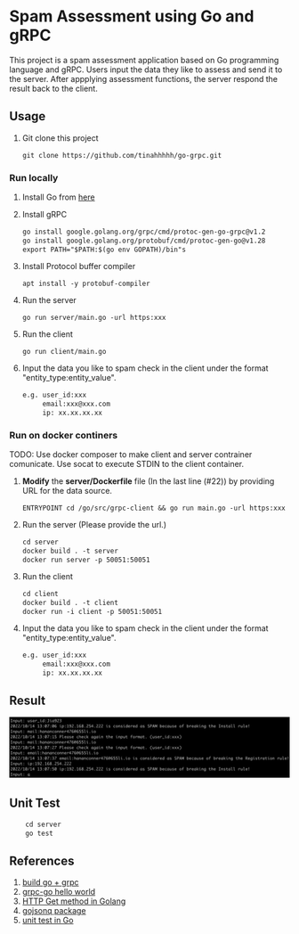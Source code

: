 # Spam Assessment using Go and gRPC

This project is a spam assessment application based on Go programming language and gRPC. Users input the data they like to assess and send it to the server. After appplying assessment functions, the server respond the result back to the client.


## Usage
1. Git clone this project

	```
	git clone https://github.com/tinahhhhh/go-grpc.git
	```
	
### Run locally
1. Install Go from [here](https://go.dev/doc/install)
2. Install gRPC


	```
	go install google.golang.org/grpc/cmd/protoc-gen-go-grpc@v1.2 
   go install google.golang.org/protobuf/cmd/protoc-gen-go@v1.28
   export PATH="$PATH:$(go env GOPATH)/bin"s
	``` 
3. Install Protocol buffer compiler

	```
	apt install -y protobuf-compiler
	```

4. Run the server

	```
	go run server/main.go -url https:xxx
	```

5. Run the client

	```
	go run client/main.go
	```
	
6. Input the data you like to spam check in the client under the format "entity\_type:entity\_value".

	```
	e.g. user_id:xxx
	     email:xxx@xxx.com
	     ip: xx.xx.xx.xx
	``` 



### Run on docker continers
TODO: Use docker composer to make client and server contrainer comunicate. 
      Use socat to execute STDIN to the client container.

1. **Modify** the **server/Dockerfile** file (In the last line (#22)) by providing URL for the data source.

	```
	ENTRYPOINT cd /go/src/grpc-client && go run main.go -url https:xxx
	```
2. Run the server (Please provide the url.)

	```
	cd server
	docker build . -t server 
	docker run server -p 50051:50051
	```
3. Run the client

	```
	cd client
	docker build . -t client 
	docker run -i client -p 50051:50051
	```

4. Input the data you like to spam check in the client under the format "entity\_type:entity\_value".

	```
	e.g. user_id:xxx
	     email:xxx@xxx.com
	     ip: xx.xx.xx.xx
	``` 
	
## Result

<img src="imgs/result.png"/>  


## Unit Test

```
	cd server
	go test
```

## References
1. [build go + grpc](https://grpc.io/docs/languages/go/quickstart/)
2. [grpc-go hello world](https://github.com/grpc/grpc-go/tree/master/examples/helloworld)
3. [HTTP Get method in Golang](https://blog.alexellis.io/golang-json-api-client/)
4. [gojsonq package](https://github.com/thedevsaddam/gojsonq)
5. [unit test in Go](https://go.dev/doc/tutorial/add-a-test)
